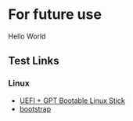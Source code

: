 # For future use

Hello World

## Test Links

### Linux

* [UEFI + GPT Bootable Linux Stick](linux/usb-boot.md)
* [bootstrap](linux/bootstrap.md)